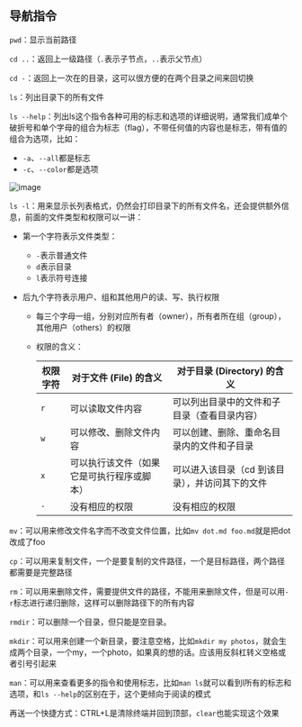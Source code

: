 ## 导航指令

`pwd`：显示当前路径

`cd ..`：返回上一级路径（`.`表示子节点，`..`表示父节点）

`cd -`：返回上一次在的目录，这可以很方便的在两个目录之间来回切换

`ls`：列出目录下的所有文件

`ls --help`：列出ls这个指令各种可用的标志和选项的详细说明，通常我们成单个破折号和单个字母的组合为标志（flag），不带任何值的内容也是标志，带有值的组合为选项，比如：

- `-a`、`--all`都是标志
- `-c`、`--color`都是选项

![image](assets/image-20250803165926-qd6vbhd.png)

`ls -l`：用来显示长列表格式，仍然会打印目录下的所有文件名，还会提供额外信息，前面的文件类型和权限可以一讲：

- 第一个字符表示文件类型：

  - `-`表示普通文件
  - `d`表示目录
  - `l`表示符号连接

- 后九个字符表示用户、组和其他用户的读、写、执行权限

  - 每三个字母一组，分别对应所有者（owner），所有者所在组（group），其他用户（others）的权限
  - 权限的含义：

    | 权限字符 | 对于文件 (File) 的含义                     | 对于目录 (Directory) 的含义                     |
    | ---------- | -------------------------------------------- | ------------------------------------------------- |
    | `r`         | 可以读取文件内容                           | 可以列出目录中的文件和子目录（查看目录内容）    |
    | `w`         | 可以修改、删除文件内容                     | 可以创建、删除、重命名目录内的文件和子目录      |
    | `x`         | 可以执行该文件（如果它是可执行程序或脚本） | 可以进入该目录（cd 到该目录），并访问其下的文件 |
    | `-`         | 没有相应的权限                             | 没有相应的权限                                  |

`mv`：可以用来修改文件名字而不改变文件位置，比如`mv dot.md foo.md`就是把dot改成了foo

`cp`：可以用来复制文件，一个是要复制的文件路径，一个是目标路径，两个路径都需要是完整路径

`rm`：可以用来删除文件，需要提供文件的路径，不能用来删除文件，但是可以用`-r`标志进行递归删除，这样可以删除路径下的所有内容

`rmdir`：可以删除一个目录，但只能是空目录。

`mkdir`：可以用来创建一个新目录，要注意空格，比如`mkdir my photos`，就会生成两个目录，一个my，一个photo，如果真的想的话。应该用反斜杠转义空格或者引号引起来

`man`：可以用来查看更多的指令和使用标志，比如`man ls`就可以看到l所有的标志和选项，和`ls --help`的区别在于，这个更倾向于阅读的模式

再送一个快捷方式：CTRL+L是清除终端并回到顶部，`clear`也能实现这个效果